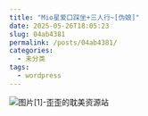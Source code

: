 ```yaml
---
title: "Mio星爱口踩坐+三人行~[伪娘]"
date: 2025-05-26T18:05:23
slug: 04ab4381
permalink: /posts/04ab4381/
categories:
  - 未分类
tags:
  - wordpress
---
```


![图片[1]-歪歪的耽美资源站](/images/wp/04ab4381-6bfa78c1.jpg)
